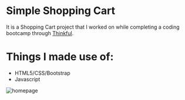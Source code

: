 # Simple Shopping Cart

It is a Shopping Cart project that I worked on while completing a coding bootcamp through [Thinkful](https://www.thinkful.com/).

# Things I made use of:

* HTML5/CSS/Bootstrap
* Javascript


![homepage](https://user-images.githubusercontent.com/71743844/148708727-6badbca4-8d45-4bd2-8bca-ba15f8eee586.png)
